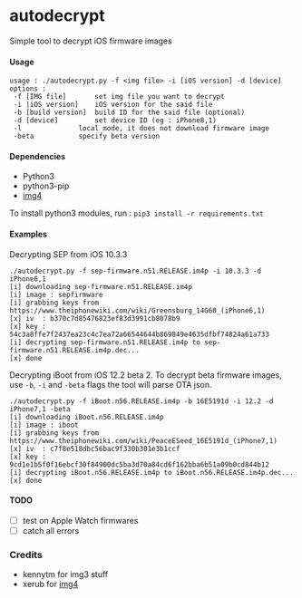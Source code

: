 # autodecrypt
Simple tool to decrypt iOS firmware images

#### Usage
```
usage : ./autodecrypt.py -f <img file> -i [iOS version] -d [device]
options : 
 -f [IMG file]		 set img file you want to decrypt
 -i |iOS version]	 iOS version for the said file
 -b [build version]	 build ID for the said file (optional)
 -d [device]		 set device ID (eg : iPhone8,1)
 -l 			 local mode, it does not download firmware image
 -beta			 specify beta version
```

#### Dependencies
- Python3
- python3-pip
- [img4](https://github.com/xerub/img4lib)

To install python3 modules, run : `pip3 install -r requirements.txt`
#### Examples

Decrypting SEP from iOS 10.3.3 
```
./autodecrypt.py -f sep-firmware.n51.RELEASE.im4p -i 10.3.3 -d iPhone6,1
[i] downloading sep-firmware.n51.RELEASE.im4p
[i] image : sepfirmware
[i] grabbing keys from https://www.theiphonewiki.com/wiki/Greensburg_14G60_(iPhone6,1)
[x] iv  : b370c7d85476823ef83d3991cb8078b9
[x] key : 54c3a8ffe7f2437ea23c4c7ea72a66544644b869849e4635dfbf74824a61a733
[i] decrypting sep-firmware.n51.RELEASE.im4p to sep-firmware.n51.RELEASE.im4p.dec...
[x] done
```

Decrypting iBoot from iOS 12.2 beta 2. To decrypt beta firmware images, use `-b`, `-i` and `-beta` flags the tool will parse OTA json.
```
./autodecrypt.py -f iBoot.n56.RELEASE.im4p -b 16E5191d -i 12.2 -d iPhone7,1 -beta
[i] downloading iBoot.n56.RELEASE.im4p
[i] image : iboot
[i] grabbing keys from https://www.theiphonewiki.com/wiki/PeaceESeed_16E5191d_(iPhone7,1)
[x] iv  : c7f8e518dbc56bac9f330b301e3b1ccf
[x] key : 9cd1e1b5f0f16ebcf30f84900dc5ba3d70a84cd6f162bba6b51a09b0cd844b12
[i] decrypting iBoot.n56.RELEASE.im4p to iBoot.n56.RELEASE.im4p.dec...
[x] done
```

#### TODO
- [ ] test on Apple Watch firmwares
- [ ] catch all errors

### Credits
- kennytm for img3 stuff
- xerub for [img4](https://github.com/xerub/img4lib)
